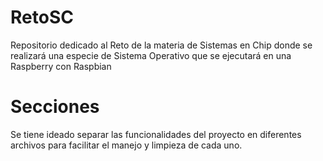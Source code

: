 # RetoSC
Repositorio dedicado al Reto de la materia de Sistemas en Chip donde se realizará una especie de Sistema Operativo que se ejecutará en una Raspberry con Raspbian

# Secciones

Se tiene ideado separar las funcionalidades del proyecto en diferentes archivos para facilitar el manejo y limpieza de cada uno.
